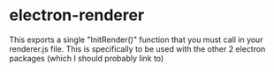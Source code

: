 # electron-renderer

This exports a single "InitRender()" function that you must call in your renderer.js file. This is specifically to be used with the other 2 electron packages (which I should probably link to)